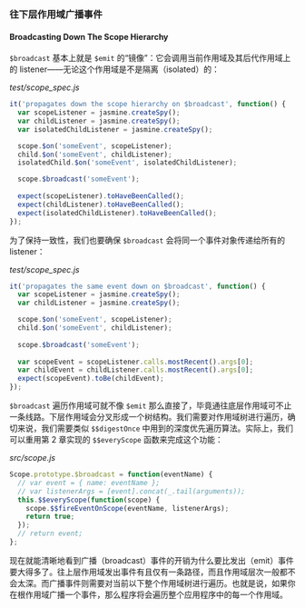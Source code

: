### 往下层作用域广播事件
#### Broadcasting Down The Scope Hierarchy

`$broadcast` 基本上就是 `$emit` 的“镜像”：它会调用当前作用域及其后代作用域上的 listener——无论这个作用域是不是隔离（isolated）的：

_test/scope_spec.js_

```js
it('propagates down the scope hierarchy on $broadcast', function() {
  var scopeListener = jasmine.createSpy();
  var childListener = jasmine.createSpy();
  var isolatedChildListener = jasmine.createSpy();

  scope.$on('someEvent', scopeListener);
  child.$on('someEvent', childListener);
  isolatedChild.$on('someEvent', isolatedChildListener);

  scope.$broadcast('someEvent');
  
  expect(scopeListener).toHaveBeenCalled();
  expect(childListener).toHaveBeenCalled();
  expect(isolatedChildListener).toHaveBeenCalled();
});
```

为了保持一致性，我们也要确保 `$broadcast` 会将同一个事件对象传递给所有的 listener：

_test/scope_spec.js_

```js
it('propagates the same event down on $broadcast', function() {
  var scopeListener = jasmine.createSpy();
  var childListener = jasmine.createSpy();

  scope.$on('someEvent', scopeListener);
  child.$on('someEvent', childListener);
  
  scope.$broadcast('someEvent');
  
  var scopeEvent = scopeListener.calls.mostRecent().args[0];
  var childEvent = childListener.calls.mostRecent().args[0];
  expect(scopeEvent).toBe(childEvent);
});
```

`$broadcast` 遍历作用域可就不像 `$emit` 那么直接了，毕竟通往底层作用域可不止一条线路。下层作用域会分叉形成一个树结构。我们需要对作用域树进行遍历，确切来说，我们需要类似 `$$digestOnce` 中用到的深度优先遍历算法。实际上，我们可以重用第 2 章实现的 `$$everyScope` 函数来完成这个功能：

_src/scope.js_

```js
Scope.prototype.$broadcast = function(eventName) {
  // var event = { name: eventName };
  // var listenerArgs = [event].concat(_.tail(arguments));
  this.$$everyScope(function(scope) {
    scope.$$fireEventOnScope(eventName, listenerArgs);
    return true;
  });
  // return event;
};
```

现在就能清晰地看到广播（broadcast）事件的开销为什么要比发出（emit）事件要大得多了。往上层作用域发出事件有且仅有一条路径，而且作用域层次一般都不会太深。而广播事件则需要对当前以下整个作用域树进行遍历。也就是说，如果你在根作用域广播一个事件，那么程序将会遍历整个应用程序中的每一个作用域。